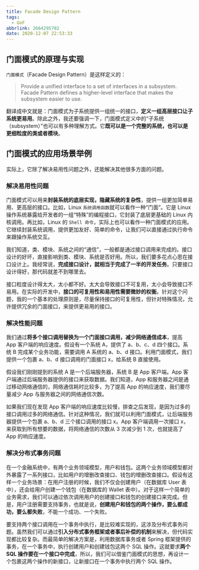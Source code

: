 ```yaml
---
title: Facade Design Pattern
tags:
  - GoF
abbrlink: 2664295702
date: 2020-12-07 22:53:33
---
```

## 门面模式的原理与实现
`门面模式`（Facade Design Pattern）是这样定义的：
> Provide a unified interface to a set of interfaces in a subsystem. Facade Pattern defines a higher-level interface that makes the subsystem easier to use.

翻译成中文就是：门面模式为子系统提供一组统一的接口，**定义一组高层接口让子系统更易用**。除此之外，我还要强调一下，门面模式定义中的“子系统（subsystem）”也可以有多种理解方式。它**既可以是一个完整的系统，也可以是更细粒度的类或者模块**。

## 门面模式的应用场景举例
实际上，它除了解决易用性问题之外，还能解决其他很多方面的问题。

### 解决易用性问题
门面模式可以用来**封装系统的底层实现，隐藏系统的复杂性**，提供一组更加简单易用、更高层的接口。比如，Linux `系统调用函数`就可以看作一种“门面”。它是 Linux 操作系统暴露给开发者的一组“特殊”的编程接口，它封装了底层更基础的 Linux 内核调用。再比如，Linux 的 `Shell 命令`，实际上也可以看作一种门面模式的应用。它继续封装系统调用，提供更加友好、简单的命令，让我们可以直接通过执行命令来跟操作系统交互。

我们知道，类、模块、系统之间的“通信”，一般都是通过接口调用来完成的。接口设计的好坏，直接影响到类、模块、系统是否好用。所以，我们要多花点心思在接口设计上。我经常说，**完成接口设计，就相当于完成了一半的开发任务**。只要接口设计得好，那代码就差不到哪里去。

接口粒度设计得太大，太小都不好。太大会导致接口不可复用，太小会导致接口不易用。在实际的开发中，**接口的可复用性和易用性需要微妙的权衡**。针对这个问题，我的一个基本的处理原则是，尽量保持接口的可复用性，但针对特殊情况，允许提供冗余的门面接口，来提供更易用的接口。
<!--more-->

### 解决性能问题
我们通过**将多个接口调用替换为一个门面接口调用，减少网络通信成本**，提高 App 客户端的响应速度。假设有一个系统 A，提供了 a、b、c、d 四个接口。系统 B 完成某个业务功能，需要调用 A 系统的 a、b、d 接口。利用门面模式，我们提供一个包裹 a、b、d 接口调用的门面接口 x，给系统 B 直接使用。

假设我们刚刚提到的系统 A 是一个后端服务器，系统 B 是 App 客户端。App 客户端通过后端服务器提供的接口来获取数据。我们知道，App 和服务器之间是通过移动网络通信的，网络通信耗时比较多，为了提高 App 的响应速度，我们要尽量减少 App 与服务器之间的网络通信次数。

如果我们现在发现 App 客户端的响应速度比较慢，排查之后发现，是因为过多的接口调用过多的网络通信。针对这种情况，我们就可以利用门面模式，让后端服务器提供一个包裹 a、b、d 三个接口调用的接口 x。App 客户端调用一次接口 x，来获取到所有想要的数据，将网络通信的次数从 3 次减少到 1 次，也就提高了 App 的响应速度。

### 解决分布式事务问题
在一个金融系统中，有两个业务领域模型，用户和钱包。这两个业务领域模型都对外暴露了一系列接口，比如用户的增删改查接口、钱包的增删改查接口。假设有这样一个业务场景：在用户注册的时候，我们不仅会创建用户（在数据库 User 表中），还会给用户创建一个钱包（在数据库的 Wallet 表中）。对于这样一个简单的业务需求，我们可以通过依次调用用户的创建接口和钱包的创建接口来完成。但是，用户注册需要支持事务，也就是说，**创建用户和钱包的两个操作，要么都成功，要么都失败**，不能一个成功、一个失败。

要支持两个接口调用在一个事务中执行，是比较难实现的，这涉及分布式事务问题。虽然我们可以通过**引入分布式事务框架或者事后补偿的机制**来解决，但代码实现都比较复杂。而最简单的解决方案是，利用数据库事务或者 Spring 框架提供的事务，在一个事务中，执行创建用户和创建钱包这两个 SQL 操作。这就要求**两个 SQL 操作要在一个接口中完成**，所以，我们可以借鉴门面模式的思想，再设计一个包裹这两个操作的新接口，让新接口在一个事务中执行两个 SQL 操作。

